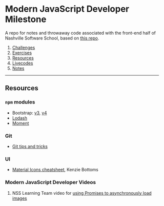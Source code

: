 # Modern JavaScript Developer Milestone

A repo for notes and throwaway code associated with the front-end half of Nashville Software School, based on [this repo](https://github.com/nashville-software-school/front-end-milestones/tree/master/3-modern-javascript-developer).

1. [Challenges](challenges)
1. [Exercises](exercises)
1. [Resources](resources)
1. [Livecodes](livecodes)
1. [Notes](notes)

---

## Resources

### `npm` modules

- Bootstrap: [v3](https://www.npmjs.com/package/bootstrap), [v4](https://www.npmjs.com/package/bootstrap-v4-dev)
- [Lodash](https://www.npmjs.com/package/lodash)
- [Moment](https://www.npmjs.com/package/moment)

### Git

- [Git tips and tricks](https://github.com/git-tips/tips)

### UI

- [Material Icons cheatsheet](https://gist.github.com/kenziebottoms/82a4f57053f5bc2843ade77d4cecffe1), Kenzie Bottoms

### Modern JavaScript Developer Videos

1. NSS Learning Team video for [using Promises to asynchronously load images](https://www.youtube.com/watch?v=ieS07COyZZU&list=PLX0ucpUE_qIOUsxGNEPpP9yonb4zerVIC&index=7)